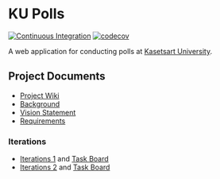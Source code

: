 # KU Polls

[![Continuous Integration](https://github.com/HelloYeew/ku-polls/actions/workflows/django.yml/badge.svg)](https://github.com/HelloYeew/ku-polls/actions/workflows/django.yml)
[![codecov](https://codecov.io/gh/HelloYeew/ku-polls/branch/main/graph/badge.svg?token=4XF39OU11C)](https://codecov.io/gh/HelloYeew/ku-polls)

A web application for conducting polls at [Kasetsart University](https://www.ku.ac.th).

## Project Documents

- [Project Wiki](../../wiki/Home)
- [Background](../../wiki/Background)
- [Vision Statement](../../wiki/Vision%20Statement)
- [Requirements](../../wiki/Requirements)

### Iterations

- [Iterations 1](../../wiki/Iteration%201) and [Task Board](../../projects/1)
- [Iterations 2](../../wiki/Iteration%202) and [Task Board](../../projects/2)
